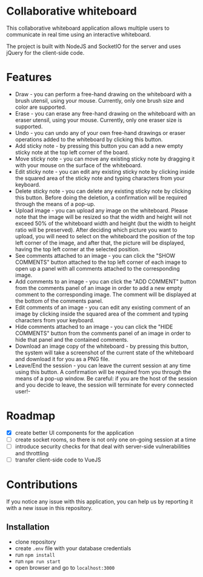 # Collaborative whiteboard

This collaborative whiteboard application allows multiple users to communicate in real time using an interactive whiteboard.

The project is built with NodeJS and SocketIO for the server and uses jQuery for the client-side code.

# Features
- Draw  - you can perform a free-hand drawing on the whiteboard with a brush utensil, using your mouse. Currently, only one brush size and color are supported.
- Erase  - you can erase any free-hand drawing on the whiteboard with an eraser utensil, using your mouse. Currently, only one eraser size is supported.
- Undo  - you can undo any of your own free-hand drawings or eraser operations added to the whiteboard by clicking this button. 
- Add sticky note  - by pressing this button you can add a new empty sticky note at the top left corner of the board. 
- Move sticky note - you can move any existing sticky note by dragging it with your mouse on the surface of the whiteboard.
- Edit sticky note - you can edit any existing sticky note by clicking inside the squared area of the sticky note and typing characters from your keyboard.
- Delete sticky note  - you can delete any existing sticky note by clicking this button. Before doing the deletion, a confirmation will be required through the means of a pop-up.
- Upload image  - you can upload any image on the whiteboard. Please note that the image will be resized so that the width and height will not exceed 50% of the whiteboard width and height (but the width to height ratio will be preserved). After deciding which picture you want to upload, you will need to select on the whiteboard the position of the top left corner of the image, and after that, the picture will be displayed, having the top left corner at the selected position.
- See comments attached to an image - you can click the "SHOW COMMENTS" button attached to the top left corner of each image to open up a panel with all comments attached to the corresponding image.
- Add comments to an image - you can click the "ADD COMMENT" button from the comments panel of an image in order to add a new empty comment to the corresponding image. The comment will be displayed at the bottom of the comments panel.
- Edit comments of an image - you can edit any existing comment of an image by clicking inside the squared area of the comment and typing characters from your keyboard.
- Hide comments attached to an image - you can click the "HIDE COMMENTS" button from the comments panel of an image in order to hide that panel and the contained comments.
- Download an image copy of the whiteboard  - by pressing this button, the system will take a screenshot of the current state of the whiteboard and download it for you as a PNG file.
- Leave/End the session  - you can leave the current session at any time using this button. A confirmation will be required from you through the means of a pop-up window. Be careful: if you are the host of the session and you decide to leave, the session will terminate for every connected user!- 

# Roadmap
- [x] create better UI components for the application
- [ ] create socket rooms, so there is not only one on-going session at a time
- [ ] introduce security checks for that deal with server-side vulnerabilities and throttling
- [ ] transfer client-side code to VueJS
# Contributions

If you notice any issue with this application, you can help us by reporting it with a new issue in this repository.

## Installation
- clone repository
- create `.env` file with your database credentials
- run `npm install`
- run `npm run start`
- open browser and go to `localhost:3000`
